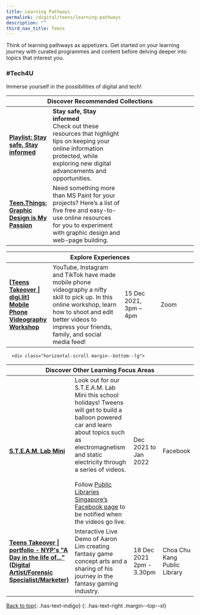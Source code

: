 ```yaml
---
title: Learning Pathways
permalink: /digital/teens/learning-pathways
description: ""
third_nav_title: Teens
---
```

Think of learning pathways as appetizers. Get started on your learning journey with curated programmes and content before delving deeper into topics that interest you.

<h3 class="has-text-indigo"><b>#Tech4U</b></h3>
Immerse yourself in the possibilities of digital and tech!
<div class="horizontal-scroll margin--bottom--lg">
  <table class="generic-table">
    <thead>
      <tr>
        <th colspan="4" class="is-uppercase has-weight-normal has-text-indigo">Discover Recommended Collections</th>
      </tr>
    </thead>
    <tbody>
      <tr>
        <td style="width: 20%;"><a href="/digital/teens/content" target="_blank" class="has-text-indigo"><b>Playlist: Stay safe, Stay informed</b></a></td>
        <td style="width: 40%;"><b>Stay safe, Stay informed</b><br>
Check out these resources that highlight tips on keeping your online information protected, while exploring new digital advancements and opportunities. </td>
        <td style="width: 20%;"></td>
        <td style="width: 20%;"></td>
      </tr>
      <tr>
        <td><a href="/digital/teens/content" target="_blank" class="has-text-indigo"><b> Teen.Things: Graphic Design is My Passion </b></a></td>
        <td> Need something more than MS Paint for your projects? Here’s a list of five free and easy-to-use online resources for you to experiment with graphic design and web-page building. </td>
        <td></td>
        <td></td>
      </tr>
    </tbody>
  </table>
</div>

<div class="horizontal-scroll margin--bottom--lg">
  <table class="generic-table">
    <thead>
      <tr>
        <th colspan="4" class="is-uppercase has-weight-normal has-text-indigo">Explore Experiences</th>
      </tr>
    </thead>
    <tbody>
      <tr>
        <td style="width: 20%;"><a href=" http://go.gov.sg/nlb-teensprogs" target="_blank" class="has-text-indigo"><b>[Teens Takeover | digi.lit] Mobile Phone Videography Workshop </b></a></td>
        <td style="width: 40%;">YouTube, Instagram and TikTok have made mobile phone videography a nifty skill to pick up. In this online workshop, learn how to shoot and edit better videos to impress your friends, family, and social media feed! </td>
        <td style="width: 20%;">15 Dec 2021,<br>3pm – 4pm</td>
        <td style="width: 20%;">Zoom</td>
      </tr>
		</tbody>
  </table>
</div>

      <div class="horizontal-scroll margin--bottom--lg">
  <table class="generic-table">
    <thead>
      <tr>
        <th colspan="4" class="is-uppercase has-weight-normal has-text-indigo">Discover Other Learning Focus Areas</th>
      </tr>
    </thead>
    <tbody>
      <tr>
        <td style="width: 20%;"><a href="https://www.facebook.com/publiclibrarysg" target="_blank" class="has-text-indigo"><b>S.T.E.A.M. Lab Mini</b></a></td>
        <td style="width: 40%;">Look out for our S.T.E.A.M. Lab Mini this school holidays! Tweens will get to build a balloon powered car and learn about topics such as electromagnetism and static electricity through a series of videos.<br><br>
Follow <a href="https://www.facebook.com/publiclibrarysg" target="_blank" class="has-text-indigo">Public Libraries Singapore’s Facebook page</a> to be notified when the videos go live.</td>
        <td style="width: 20%;">Dec 2021 to Jan 2022</td>
        <td style="width: 20%;">Facebook</td>
      </tr>
<tr>
<td><a href="https://go.gov.sg/nlb-teensprogs" target="_blank" class="has-text-indigo"><b> Teens Takeover | portfolio - NYP's "A Day in the life of...” (Digital Artist/Forensic Specialist/Marketer)</b></a></td>
        <td>Interactive Live Demo of Aaron Lim creating fantasy game concept arts and a sharing of his journey in the fantasy gaming industry.</td>
        <td>18 Dec 2021<br> 2pm - 3.30pm</td>
        <td>Choa Chu Kang Public Library</td>
      </tr>
    </tbody>
  </table>
</div>

[Back to top](#main-content){: .has-text-indigo}
{: .has-text-right .margin--top--xl}